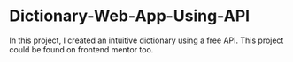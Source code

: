 
# Dictionary-Web-App-Using-API
In this project, I created an intuitive dictionary using a free API. This project could be found on frontend mentor too.
